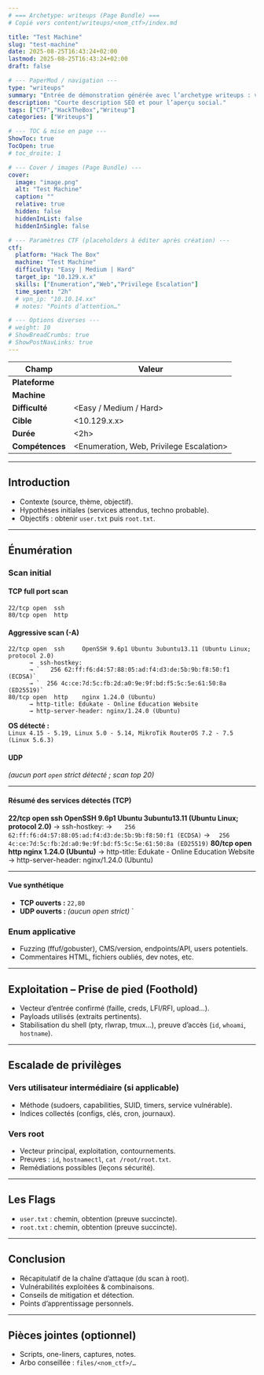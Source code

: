 ```yaml
---
# === Archetype: writeups (Page Bundle) ===
# Copié vers content/writeups/<nom_ctf>/index.md

title: "Test Machine"
slug: "test-machine"
date: 2025-08-25T16:43:24+02:00
lastmod: 2025-08-25T16:43:24+02:00
draft: false

# --- PaperMod / navigation ---
type: "writeups"
summary: "Entrée de démonstration générée avec l’archetype writeups : vérifie TOC, fallback image et rendu summary sur la home (via mainSections). Sert de gabarit pour les futurs writeups"
description: "Courte description SEO et pour l’aperçu social."
tags: ["CTF","HackTheBox","Writeup"]
categories: ["Writeups"]

# --- TOC & mise en page ---
ShowToc: true
TocOpen: true
# toc_droite: 1

# --- Cover / images (Page Bundle) ---
cover:
  image: "image.png"
  alt: "Test Machine"
  caption: ""
  relative: true
  hidden: false
  hiddenInList: false
  hiddenInSingle: false

# --- Paramètres CTF (placeholders à éditer après création) ---
ctf:
  platform: "Hack The Box"
  machine: "Test Machine"
  difficulty: "Easy | Medium | Hard"
  target_ip: "10.129.x.x"
  skills: ["Enumeration","Web","Privilege Escalation"]
  time_spent: "2h"
  # vpn_ip: "10.10.14.xx"
  # notes: "Points d’attention…"

# --- Options diverses ---
# weight: 10
# ShowBreadCrumbs: true
# ShowPostNavLinks: true
---
```


<!-- ====================================================================
Tableau d’infos (modèle) — Remplacer les valeurs entre <...> après création.
Aucun templating Hugo dans le corps, pour éviter les erreurs d’archetype.
==================================================================== -->
| Champ          | Valeur |
|----------------|--------|
| **Plateforme** | <Hack The Box> |
| **Machine**    | <Test Machine> |
| **Difficulté** | <Easy / Medium / Hard> |
| **Cible**      | <10.129.x.x> |
| **Durée**      | <2h> |
| **Compétences**| <Enumeration, Web, Privilege Escalation> |

---

## Introduction

- Contexte (source, thème, objectif).
- Hypothèses initiales (services attendus, techno probable).
- Objectifs : obtenir `user.txt` puis `root.txt`.

---

## Énumération

### Scan initial

#### TCP full port scan
```text
22/tcp open  ssh
80/tcp open  http
```

#### Aggressive scan (-A)
```text
22/tcp open  ssh     OpenSSH 9.6p1 Ubuntu 3ubuntu13.11 (Ubuntu Linux; protocol 2.0)
      →  ssh-hostkey: 
      → `   256 62:ff:f6:d4:57:88:05:ad:f4:d3:de:5b:9b:f8:50:f1 (ECDSA)`
      → `  256 4c:ce:7d:5c:fb:2d:a0:9e:9f:bd:f5:5c:5e:61:50:8a (ED25519)`
80/tcp open  http    nginx 1.24.0 (Ubuntu)
      → http-title: Edukate - Online Education Website
      → http-server-header: nginx/1.24.0 (Ubuntu)
```

**OS détecté :**  
`Linux 4.15 - 5.19, Linux 5.0 - 5.14, MikroTik RouterOS 7.2 - 7.5 (Linux 5.6.3)`

#### UDP
*(aucun port `open` strict détecté ; scan top 20)*

---

#### Résumé des services détectés (TCP)
**22/tcp open  ssh     OpenSSH 9.6p1 Ubuntu 3ubuntu13.11 (Ubuntu Linux; protocol 2.0)**
   →  ssh-hostkey: 
   → `   256 62:ff:f6:d4:57:88:05:ad:f4:d3:de:5b:9b:f8:50:f1 (ECDSA)`
   → `  256 4c:ce:7d:5c:fb:2d:a0:9e:9f:bd:f5:5c:5e:61:50:8a (ED25519)`
**80/tcp open  http    nginx 1.24.0 (Ubuntu)**
   → http-title: Edukate - Online Education Website
   → http-server-header: nginx/1.24.0 (Ubuntu)

---

#### Vue synthétique
- **TCP ouverts :** `22,80`
- **UDP ouverts :** *(aucun open strict)*
`

### Enum applicative

- Fuzzing (ffuf/gobuster), CMS/version, endpoints/API, users potentiels.
- Commentaires HTML, fichiers oubliés, dev notes, etc.

---

## Exploitation – Prise de pied (Foothold)

- Vecteur d’entrée confirmé (faille, creds, LFI/RFI, upload…).
- Payloads utilisés (extraits pertinents).
- Stabilisation du shell (pty, rlwrap, tmux…), preuve d’accès (`id`, `whoami`, `hostname`).

---

## Escalade de privilèges

### Vers utilisateur intermédiaire (si applicable)
- Méthode (sudoers, capabilities, SUID, timers, service vulnérable).
- Indices collectés (configs, clés, cron, journaux).

### Vers root
- Vecteur principal, exploitation, contournements.
- Preuves : `id`, `hostnamectl`, `cat /root/root.txt`.
- Remédiations possibles (leçons sécurité).

---

## Les Flags

- `user.txt` : chemin, obtention (preuve succincte).
- `root.txt` : chemin, obtention (preuve succincte).

---

## Conclusion

- Récapitulatif de la chaîne d’attaque (du scan à root).
- Vulnérabilités exploitées & combinaisons.
- Conseils de mitigation et détection.
- Points d’apprentissage personnels.

---

## Pièces jointes (optionnel)

- Scripts, one-liners, captures, notes.  
- Arbo conseillée : `files/<nom_ctf>/…`
